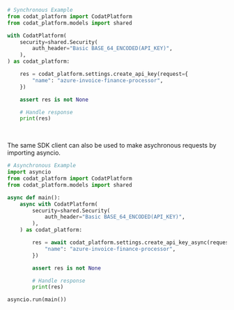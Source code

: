 <!-- Start SDK Example Usage [usage] -->
```python
# Synchronous Example
from codat_platform import CodatPlatform
from codat_platform.models import shared

with CodatPlatform(
    security=shared.Security(
        auth_header="Basic BASE_64_ENCODED(API_KEY)",
    ),
) as codat_platform:

    res = codat_platform.settings.create_api_key(request={
        "name": "azure-invoice-finance-processor",
    })

    assert res is not None

    # Handle response
    print(res)
```

</br>

The same SDK client can also be used to make asychronous requests by importing asyncio.
```python
# Asynchronous Example
import asyncio
from codat_platform import CodatPlatform
from codat_platform.models import shared

async def main():
    async with CodatPlatform(
        security=shared.Security(
            auth_header="Basic BASE_64_ENCODED(API_KEY)",
        ),
    ) as codat_platform:

        res = await codat_platform.settings.create_api_key_async(request={
            "name": "azure-invoice-finance-processor",
        })

        assert res is not None

        # Handle response
        print(res)

asyncio.run(main())
```
<!-- End SDK Example Usage [usage] -->